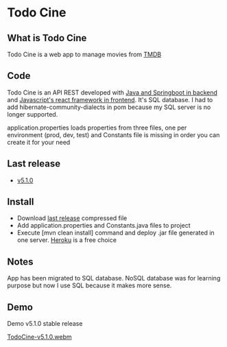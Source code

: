 # Todo Cine

## What is Todo Cine

Todo Cine is a web app to manage movies from [TMDB](https://www.themoviedb.org/) 

## Code

Todo Cine is an API REST developed with [Java and Springboot in backend](https://github.com/abeltran10/todocine_backend) and [Javascript's react framework in frontend](https://github.com/abeltran10/todo_cine_frontend). It's SQL database. I had to add hibernate-community-dialects in pom because my SQL server is no longer supported.


application.properties loads properties from three files, one per environment (prod, dev, test) and Constants file is missing in order you can create it for your need

## Last release
- [v5.1.0](https://github.com/abeltran10/todocine_backend/releases/tag/v5.1.0)

## Install

- Download [last release](https://github.com/abeltran10/todocine_backend/releases/tag/v5.1.0) compressed file 
- Add application.properties and Constants.java files to project
- Execute [mvn clean install] command and deploy .jar file generated in one server. [Heroku](https://heroku.com) is a free choice

## Notes
App has been migrated to SQL database. NoSQL database was for learning purpose but now I use SQL because it makes more sense.

## Demo

Demo v5.1.0 stable release

[TodoCine-v5.1.0.webm](https://github.com/user-attachments/assets/3bc70bca-cd18-4f84-a071-90da0a1ee0d5)



















